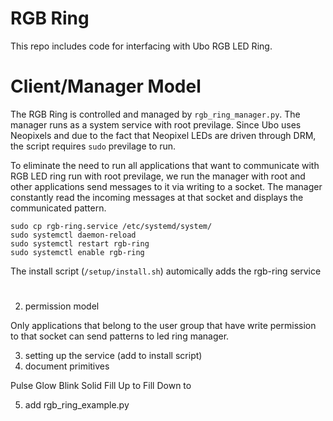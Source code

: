 # RGB Ring
This repo includes code for interfacing with Ubo RGB LED Ring.

# Client/Manager Model
The RGB Ring is controlled and managed by `rgb_ring_manager.py`. The manager 
runs as a system service with root previlage. Since Ubo uses Neopixels and due to
the fact that Neopixel LEDs are driven through DRM, the script requires `sudo` previlage 
to run.

To eliminate the need to run all applications that want to communicate with
RGB LED ring run with root previlage, we run the manager with root and other
applications send messages to it via writing to a socket. The manager constantly
read the incoming messages at that socket and displays the communicated pattern.


```
sudo cp rgb-ring.service /etc/systemd/system/
sudo systemctl daemon-reload
sudo systemctl restart rgb-ring
sudo systemctl enable rgb-ring
```


The install script (`/setup/install.sh`) automically adds the rgb-ring service

# 

2) permission model

Only applications that belong to the user group that have write permission to that 
socket can send patterns to led ring manager.


3) setting up the service (add to install script)
4) document primitives

Pulse
Glow
Blink
Solid
Fill Up to
Fill Down to

5) add rgb_ring_example.py

